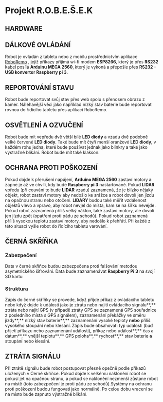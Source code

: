 # Projekt R.O.B.E.Š.E.K
## HARDWARE

## DÁLKOVÉ OVLÁDÁNÍ
Robot je ovládán z tabletu nebo z mobilu prostřednictvím aplikace [RoboRemo](https://play.google.com/store/apps/details?id=com.hardcodedjoy.roboremo "RoboRemo na Google play") , jejíž příkazy přijímá wi-fi modem **ESP8266**, který je přes **RS232** kabel posílá **Arduinu MEGA 2560**, který je vykoná a přepošle přes **RS232 - USB konvertor** **Raspberry pi 3**.

## REPORTOVÁNÍ STAVU
Robot bude reportovat svůj stav přes web spolu s přenosem obrazu z kamer. Náléhavější věci jako například nízký stav baterie bude reportovat rovnou do řídícího tabletu přes aplikaci RoboRemo.

## OSVĚTLENÍ A OZVUČENÍ
Robot bude mít vepředu dvě větší bílé **LED diody** a vzadu dvě podobně velké červené **LED diody**.
Také bude mít čtyří menší oranžové **LED diody**, v každém rohu jedna, které bude používat jednak jako blinkry a také jako výstražné blikání.
Robot bude mít také klakson.

## OCHRANA PROTI POŠKOZENÍ
Pokud dojde k přerušení napájení, **Arduino MEGA 2560** zastaví motory a zapne je až ve chvíli, kdy bude **Raspberry pi 3** nastartované.
Pokud **LIDAR** vpředu (při couvání to bude **LIDAR** vzadu) zaznamená, že je blízko nějaký objekt, robot zastaví motory aby nedošlo ke srážce a robot dovolí jen jízdu na opačnou stranu nebo otočení.
**LIDARY** budou také měřit vzdálenost objektů vlevo a vpravo, aby robot nevjel do místa, kam se na šířku nevejde.
Pokud robot zaznamená příliš velký náklon, také zastaví motory, ale dovolí jen jízdu zpět (opatření proti pádu ze schodů).
Pokud robot zaznamená příliš vysokou teplotu zastaví motory, aby nedošlo k přehřátí.
Při každé z této situací vyšle robot do řídícího tabletu varování.

## ČERNÁ SKŘÍŇKA
### Zabezpečení
Data v černé skříňce budou zabezpečena proti falšování metodou asymetrického šifrování. Data bude zaznamenávat **Raspberry Pi 3** na svojí SD kartu

### Struktura
Zápis do černé skříňky se provede, když přijde příkaz z ovládacího tabletu nebo když dojde k události jako je ztráta nebo najití ovládacího signálu**,** ztráta nebo najití GPS (v případě ztráty GPS se zaznamená GPS souřadnice z posledního místa s GPS signálem)**,** zaznamenání překážky ve směru jízdy**,** nízký stav baterie**,** zaznamenání vysoké teploty **nebo** příliš vysokého stoupání nebo klesání.
Zápis bude obsahovat: typ události (buď přijetí příkazu nebo zaznamenání události)**,** příkaz nebo událost**,** čas a datum**,** vnější teplotu**,** GPS poloha**,** rychost**,** stav baterie **a** stoupání nebo klesání.

## ZTRÁTA SIGNÁLU
Při ztrátě signálu bude robot postupovat přesně opečně podle příkazů uložených v Černé skříňce. Pokud dojde k velkému naklonění robot se pokusí jet na opačnou stranu, a pokud se naklonění nezmenší zůstane robot na místě (toto zabezpečení je proti pádu ze schodů).Systémy na ochranu proti poškození budou fungovati jako normálně. Po celou dobu vracení se na místo bude zapnuto výstražné blikání.
